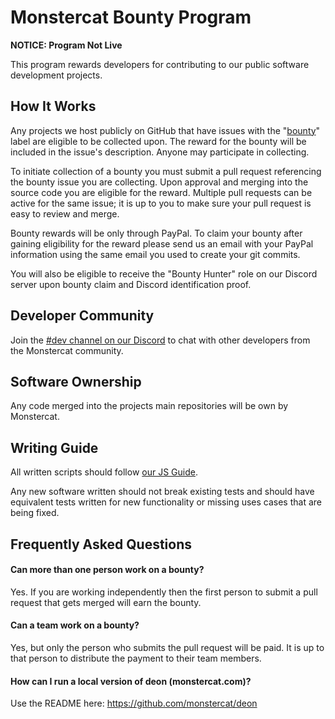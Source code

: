 # Monstercat Bounty Program

**NOTICE: Program Not Live**

This program rewards developers for contributing to our public software
development projects.

## How It Works

Any projects we host publicly on GitHub that have issues with the "[bounty](https://github.com/monstercat/deon/issues?utf8=%E2%9C%93&q=is%3Aissue+is%3Aopen+label%3Abounty)" label are eligible to be collected 
upon. The reward for the bounty will be included in the issue's description. 
Anyone may participate in collecting.

To initiate collection of a bounty you must submit a pull request referencing
the bounty issue you are collecting. Upon approval and merging into the source
code you are eligible for the reward. Multiple pull requests can be active for
the same issue; it is up to you to make sure your pull request is easy to review
and merge.

Bounty rewards will be only through PayPal. To claim your bounty after gaining
eligibility for the reward please send us an email with your PayPal information
using the same email you used to create your git commits.

You will also be eligible to receive the "Bounty Hunter" role on our Discord
server upon bounty claim and Discord identification proof.

## Developer Community

Join the [#dev channel on our Discord](https://discord.gg/9MVbaZM) to chat with
other developers from the Monstercat community.

## Software Ownership

Any code merged into the projects main repositories will be own by Monstercat.

## Writing Guide

All written scripts should follow [our JS Guide](https://github.com/monstercat/docs/blob/master/js-guide.md).

Any new software written should not break existing tests and should have
equivalent tests written for new functionality or missing uses cases that are
being fixed.

## Frequently Asked Questions

#### Can more than one person work on a bounty?

Yes. If you are working independently then the first person to submit a pull
request that gets merged will earn the bounty.

#### Can a team work on a bounty?

Yes, but only the person who submits the pull request will be paid. It is up to
that person to distribute the payment to their team members.

#### How can I run a local version of deon (monstercat.com)?

Use the README here: https://github.com/monstercat/deon
